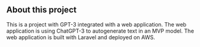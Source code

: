 ## About this project

This is a project with GPT-3 integrated with a web application. The web application is using ChatGPT-3 to
autogenerate text in an MVP model. The web application is built with Laravel and deployed on AWS.
